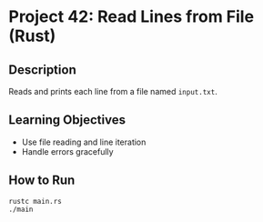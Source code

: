 # Project 42: Read Lines from File (Rust)

## Description
Reads and prints each line from a file named `input.txt`.

## Learning Objectives
- Use file reading and line iteration
- Handle errors gracefully

## How to Run
```
rustc main.rs
./main
```
